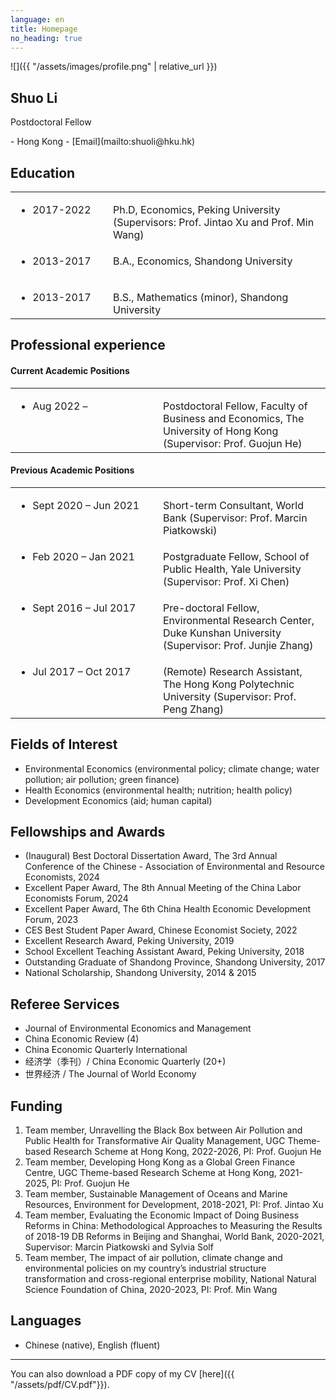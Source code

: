 ```yaml
---
language: en
title: Homepage
no_heading: true
---
```

<div class="row">
<div class="col-md-4" markdown="1">
<div class="site-personal-heading" markdown="1">
![]({{ "/assets/images/profile.png" | relative_url }})

## Shuo Li

Postdoctoral Fellow
</div>
<div class="site-personal-info" markdown="1">
- <span class="icon icon-office"></span> Hong Kong
- <span class="icon icon-mail"></span> [Email](mailto:shuoli@hku.hk)
</div>
</div>
<div class="col-md-8" markdown="1">

## Education

<table class="homepage-table">
  <tbody>
    <tr>
      <td valign="baseline" width="140"><ul><li>2017-2022</li></ul></td>
      <td valign="baseline">Ph.D, Economics, Peking University (Supervisors: Prof. Jintao Xu and Prof. Min Wang)</td>
    </tr>
    <tr>
      <td valign="baseline"><ul><li>2013-2017</li></ul></td>
      <td valign="baseline">B.A., Economics, Shandong University</td>
    </tr>
    <tr>
      <td valign="baseline"><ul><li>2013-2017</li></ul></td>
      <td valign="baseline">B.S., Mathematics (minor), Shandong University</td>
    </tr>
  </tbody>
</table>

## Professional experience

#### Current Academic Positions
<table class="homepage-table">
  <tbody>
    <tr>
      <td valign="baseline" width="220"><ul><li>Aug 2022 –</li></ul></td>
      <td valign="baseline">Postdoctoral Fellow, Faculty of Business and Economics, The University of Hong Kong (Supervisor: Prof. Guojun He)</td>
    </tr>
  </tbody>
</table>

#### Previous Academic Positions
<table class="homepage-table">
  <tbody>
    <tr>
      <td valign="baseline" width="220"><ul><li>Sept 2020 – Jun 2021</li></ul></td>
      <td valign="baseline">Short-term Consultant, World Bank (Supervisor: Prof. Marcin Piatkowski)</td>
    </tr>
    <tr>
      <td valign="baseline"><ul><li>Feb 2020 – Jan 2021</li></ul></td>
      <td valign="baseline">Postgraduate Fellow, School of Public Health, Yale University (Supervisor: Prof. Xi Chen)</td>
    </tr>
    <tr>
      <td valign="baseline"><ul><li>Sept 2016 – Jul 2017</li></ul></td>
      <td valign="baseline">Pre-doctoral Fellow, Environmental Research Center, Duke Kunshan University (Supervisor: Prof. Junjie Zhang)</td>
    </tr>
    <tr>
      <td valign="baseline"><ul><li>Jul 2017 – Oct 2017</li></ul></td>
      <td valign="baseline">(Remote) Research Assistant, The Hong Kong Polytechnic University (Supervisor: Prof. Peng Zhang)</td>
    </tr>
  </tbody>
</table>
	
## Fields of Interest

- Environmental Economics (environmental policy; climate change; water pollution; air pollution; green finance)
- Health Economics (environmental health; nutrition; health policy)
- Development Economics (aid; human capital)

## Fellowships and Awards

- (Inaugural) Best Doctoral Dissertation Award, The 3rd Annual Conference of the Chinese - Association of Environmental and Resource Economists, 2024
- Excellent Paper Award, The 8th Annual Meeting of the China Labor Economists Forum, 2024
- Excellent Paper Award, The 6th China Health Economic Development Forum, 2023 
- CES Best Student Paper Award, Chinese Economist Society, 2022
- Excellent Research Award, Peking University, 2019
- School Excellent Teaching Assistant Award, Peking University, 2018
- Outstanding Graduate of Shandong Province, Shandong University, 2017
- National Scholarship, Shandong University, 2014 & 2015

## Referee Services

- Journal of Environmental Economics and Management
- China Economic Review (4)
- China Economic Quarterly International
- 经济学（季刊）/ China Economic Quarterly (20+)
- 世界经济 / The Journal of World Economy

## Funding

1.	Team member, Unravelling the Black Box between Air Pollution and Public Health for Transformative Air Quality Management, UGC Theme-based Research Scheme at Hong Kong, 2022-2026, PI: Prof. Guojun He
2.	Team member, Developing Hong Kong as a Global Green Finance Centre, UGC Theme-based Research Scheme at Hong Kong, 2021-2025, PI: Prof. Guojun He
3.	Team member, Sustainable Management of Oceans and Marine Resources, Environment for Development, 2018-2021, PI: Prof. Jintao Xu
4.	Team member, Evaluating the Economic Impact of Doing Business Reforms in China: Methodological Approaches to Measuring the Results of 2018-19 DB Reforms in Beijing and Shanghai, World Bank, 2020-2021, Supervisor: Marcin Piatkowski and Sylvia Solf
5.	Team member, The impact of air pollution, climate change and environmental policies on my country’s industrial structure transformation and cross-regional enterprise mobility, National Natural Science Foundation of China, 2020-2023, PI: Prof. Min Wang

## Languages

- Chinese (native), English (fluent)

---

You can also download a PDF copy of my CV [here]({{ "/assets/pdf/CV.pdf"}}).

</div>
</div>
